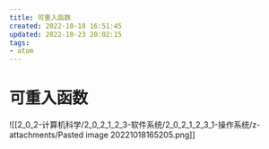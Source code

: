 ```yaml
---
title: 可重入函数
created: 2022-10-18 16:51:45
updated: 2022-10-23 20:02:15
tags: 
- atom
---
```


# 可重入函数

![[2_0_2-计算机科学/2_0_2_1_2_3-软件系统/2_0_2_1_2_3_1-操作系统/z-attachments/Pasted image 20221018165205.png]]
